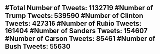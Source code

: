 #Total Number of Tweets: 1132719 
#Number of Trump Tweets: 539590
#Number of Clinton Tweets: 427316
#Number of Rubio Tweets: 161404
#Number of Sanders Tweets: 154607
#Number of Carson Tweets: 85461
#Number of Bush Tweets: 55630
---
